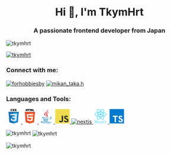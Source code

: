<h1 align="center">Hi 👋, I'm TkymHrt</h1>
<h3 align="center">A passionate frontend developer from Japan</h3>

<p align="left"> <img src="https://komarev.com/ghpvc/?username=tkymhrt&label=Profile%20views&color=0e75b6&style=flat" alt="tkymhrt" /> </p>

<p align="left"> <a href="https://github.com/ryo-ma/github-profile-trophy"><img src="https://github-profile-trophy.vercel.app/?username=tkymhrt" alt="tkymhrt" /></a> </p>

<h3 align="left">Connect with me:</h3>
<p align="left">
<a href="https://twitter.com/forhobbiesby" target="blank"><img align="center" src="https://raw.githubusercontent.com/rahuldkjain/github-profile-readme-generator/master/src/images/icons/Social/twitter.svg" alt="forhobbiesby" height="30" width="40" /></a>
<a href="https://instagram.com/mikan_taka.h" target="blank"><img align="center" src="https://raw.githubusercontent.com/rahuldkjain/github-profile-readme-generator/master/src/images/icons/Social/instagram.svg" alt="mikan_taka.h" height="30" width="40" /></a>
</p>

<h3 align="left">Languages and Tools:</h3>
<p align="left"> <a href="https://www.w3schools.com/css/" target="_blank" rel="noreferrer"> <img src="https://raw.githubusercontent.com/devicons/devicon/master/icons/css3/css3-original-wordmark.svg" alt="css3" width="40" height="40"/> </a> <a href="https://www.w3.org/html/" target="_blank" rel="noreferrer"> <img src="https://raw.githubusercontent.com/devicons/devicon/master/icons/html5/html5-original-wordmark.svg" alt="html5" width="40" height="40"/> </a> <a href="https://www.java.com" target="_blank" rel="noreferrer"> <img src="https://raw.githubusercontent.com/devicons/devicon/master/icons/java/java-original.svg" alt="java" width="40" height="40"/> </a> <a href="https://developer.mozilla.org/en-US/docs/Web/JavaScript" target="_blank" rel="noreferrer"> <img src="https://raw.githubusercontent.com/devicons/devicon/master/icons/javascript/javascript-original.svg" alt="javascript" width="40" height="40"/> </a> <a href="https://nextjs.org/" target="_blank" rel="noreferrer"> <img src="https://cdn.worldvectorlogo.com/logos/nextjs-2.svg" alt="nextjs" width="40" height="40"/> </a> <a href="https://reactjs.org/" target="_blank" rel="noreferrer"> <img src="https://raw.githubusercontent.com/devicons/devicon/master/icons/react/react-original-wordmark.svg" alt="react" width="40" height="40"/> </a> <a href="https://www.typescriptlang.org/" target="_blank" rel="noreferrer"> <img src="https://raw.githubusercontent.com/devicons/devicon/master/icons/typescript/typescript-original.svg" alt="typescript" width="40" height="40"/> </a> </p>

<p><img align="left" src="https://github-readme-stats.vercel.app/api/top-langs?username=tkymhrt&show_icons=true&locale=en&layout=compact" alt="tkymhrt" /></p>

<p>&nbsp;<img align="center" src="https://github-readme-stats.vercel.app/api?username=tkymhrt&show_icons=true&locale=en" alt="tkymhrt" /></p>

<p><img align="center" src="https://github-readme-streak-stats.herokuapp.com/?user=tkymhrt&" alt="tkymhrt" /></p>
